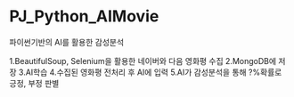 # PJ_Python_AIMovie

파이썬기반의 AI를 활용한 감성분석

1.BeautifulSoup, Selenium을 활용한 네이버와 다음 영화평 수집
2.MongoDB에 저장
3.AI학습
4.수집된 영화평 전처리 후 AI에 입력
5.AI가 감성분석을 통해 ?%확률로 긍정, 부정 판별
